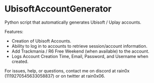 # UbisoftAccountGenerator
Python script that automatically generates Ubisoft / Uplay accounts.

Features:

- Creation of Ubisoft Accounts.
- Ability to log in to accounts to retrieve session/account information.
- Add Trackmania / R6 Free Weekend (when available) to the account.
- Logs Account Creation Time, Email, Password, and Username when created.

For issues, help, or questions, contact me on discord at rain0x (1119270545633058837) or on twitter at rain0x06.

